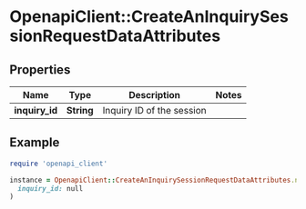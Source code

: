 # OpenapiClient::CreateAnInquirySessionRequestDataAttributes

## Properties

| Name | Type | Description | Notes |
| ---- | ---- | ----------- | ----- |
| **inquiry_id** | **String** | Inquiry ID of the session |  |

## Example

```ruby
require 'openapi_client'

instance = OpenapiClient::CreateAnInquirySessionRequestDataAttributes.new(
  inquiry_id: null
)
```

